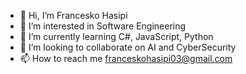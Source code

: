 - 👋 Hi, I’m Francesko Hasipi
- 👀 I’m interested in Software Engineering
- 🌱 I’m currently learning C#, JavaScript, Python
- 💞️ I’m looking to collaborate on AI and CyberSecurity
- 📫 How to reach me franceskohasipi03@gmail.com
